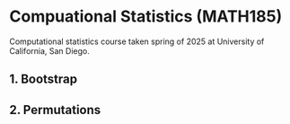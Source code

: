 
# Compuational Statistics (MATH185)
Computational statistics course taken spring of 2025 at University of California, San Diego.

## 1. Bootstrap

## 2. Permutations
